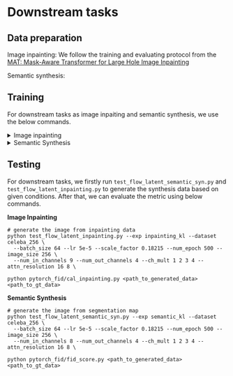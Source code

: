 # Downstream tasks
## Data preparation
Image inpainting: We follow the training and evaluating protocol from the [MAT: Mask-Aware Transformer for Large Hole Image Inpainting](https://github.com/fenglinglwb/MAT)

Semantic synthesis:

## Training

For downstream tasks as image inpaiting and semantic synthesis, we use the below commands.

<details>
<summary>Image inpainting</summary>

```
python train_flow_latent_inpainting.py --exp inpainting_kl --dataset celeba_256 \
  --batch_size 64 --lr 5e-5 --scale_factor 0.18215 --num_epoch 500 --image_size 256 \
  --num_in_channels 9 --num_out_channels 4 --ch_mult 1 2 3 4 --attn_resolution 16 8 \
  --num_process_per_node 2 --save_content
```

</details>

<details>
<summary>Semantic Synthesis</summary>

```
python train_flow_latent_semantic_syn.py --exp semantic_kl --dataset celeba_256 \
  --batch_size 64 --lr 5e-5 --scale_factor 0.18215 --num_epoch 175 --image_size 256 \
  --num_in_channels 8 --num_out_channels 4 --ch_mult 1 2 3 4 --attn_resolution 16 8 \
  --num_process_per_node 2 --save_content
```

</details>

## Testing

For downstream tasks, we firstly run `test_flow_latent_semantic_syn.py` and `test_flow_latent_inpainting.py` to generate the synthesis data based on given conditions. After that, we can evaluate the metric using below commands.

**Image Inpainting**

```
# generate the image from inpainting data
python test_flow_latent_inpainting.py --exp inpainting_kl --dataset celeba_256 \
  --batch_size 64 --lr 5e-5 --scale_factor 0.18215 --num_epoch 500 --image_size 256 \
  --num_in_channels 9 --num_out_channels 4 --ch_mult 1 2 3 4 --attn_resolution 16 8 \

python pytorch_fid/cal_inpainting.py <path_to_generated_data> <path_to_gt_data>
```

**Semantic Synthesis**

```
# generate the image from segmentation map
python test_flow_latent_semantic_syn.py --exp semantic_kl --dataset celeba_256 \
  --batch_size 64 --lr 5e-5 --scale_factor 0.18215 --num_epoch 500 --image_size 256 \
  --num_in_channels 8 --num_out_channels 4 --ch_mult 1 2 3 4 --attn_resolution 16 8 \

python pytorch_fid/fid_score.py <path_to_generated_data> <path_to_gt_data>
```
